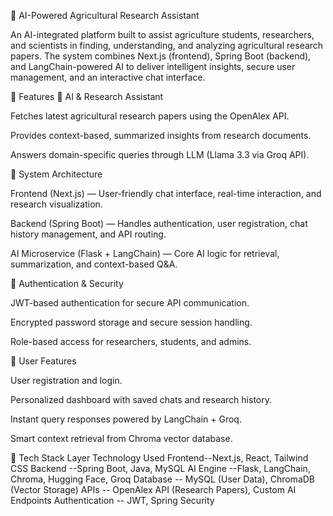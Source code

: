 🌾 AI-Powered Agricultural Research Assistant

An AI-integrated platform built to assist agriculture students, researchers, and scientists in finding, understanding, and analyzing agricultural research papers.
The system combines Next.js (frontend), Spring Boot (backend), and LangChain-powered AI to deliver intelligent insights, secure user management, and an interactive chat interface.

🚀 Features
🧠 AI & Research Assistant

Fetches latest agricultural research papers using the OpenAlex API.

Provides context-based, summarized insights from research documents.

Answers domain-specific queries through LLM (Llama 3.3 via Groq API).

🧩 System Architecture

Frontend (Next.js) — User-friendly chat interface, real-time interaction, and research visualization.

Backend (Spring Boot) — Handles authentication, user registration, chat history management, and API routing.

AI Microservice (Flask + LangChain) — Core AI logic for retrieval, summarization, and context-based Q&A.

🔐 Authentication & Security

JWT-based authentication for secure API communication.

Encrypted password storage and secure session handling.

Role-based access for researchers, students, and admins.

💬 User Features

User registration and login.

Personalized dashboard with saved chats and research history.

Instant query responses powered by LangChain + Groq.

Smart context retrieval from Chroma vector database.

🧰 Tech Stack
Layer	Technology Used
Frontend--Next.js, React, Tailwind CSS
Backend	--Spring Boot, Java, MySQL
AI Engine	--Flask, LangChain, Chroma, Hugging Face, Groq
Database --	MySQL (User Data), ChromaDB (Vector Storage)
APIs	-- OpenAlex API (Research Papers), Custom AI Endpoints
Authentication --	JWT, Spring Security




